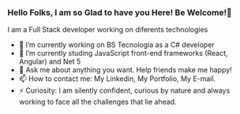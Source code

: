 ### Hello Folks, I am so Glad to have you Here! Be Welcome!👋

<!--
**PedroBelfort/PedroBelfort** is a ✨ _special_ ✨ repository because its `README.md` (this file) appears on your GitHub profile.
-->
   I am a Full Stack developer working on diferents technologies  

- 🔭 I’m currently working on BS Tecnologia as a C# developer 
- 🌱 I’m currently studing JavaScript front-end frameworks (React, Angular) and Net 5
- 💬 Ask me about anything you want. Help friends make me happy!
- 📫 How to contact me: My Linkedin, My Portfolio, My E-mail.
- ⚡ Curiosity: I am silently confident, curious by nature and always working to face all the challenges that lie ahead.



